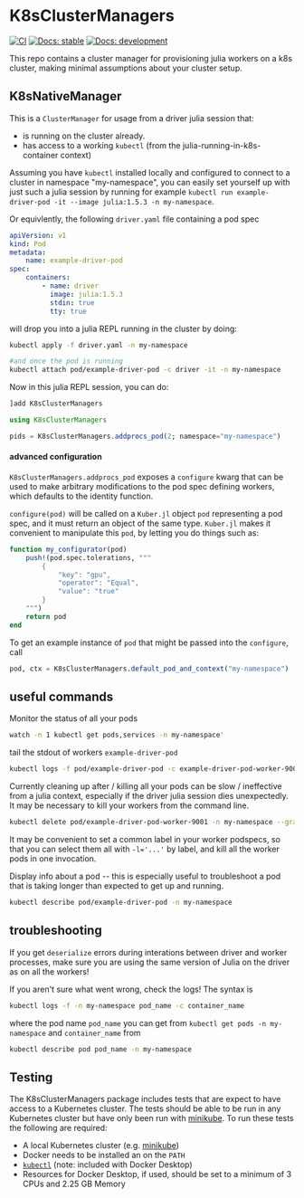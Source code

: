 # K8sClusterManagers

[![CI](https://github.com/beacon-biosignals/K8sClusterManagers.jl/actions/workflows/CI.yml/badge.svg)](https://github.com/beacon-biosignals/K8sClusterManagers.jl/actions/workflows/CI.yml)
[![Docs: stable](https://img.shields.io/badge/docs-stable-blue.svg)](https://beacon-biosignals.github.io/K8sClusterManagers.jl/stable)
[![Docs: development](https://img.shields.io/badge/docs-dev-blue.svg)](https://beacon-biosignals.github.io/K8sClusterManagers.jl/dev)

This repo contains a cluster manager for provisioning julia workers on a k8s cluster, making minimal assumptions about your cluster setup.

## K8sNativeManager

This is a `ClusterManager` for usage from a driver julia session that:
- is running on the cluster already.
- has access to a working `kubectl` (from the julia-running-in-k8s-container context)

Assuming you have `kubectl` installed locally and configured to connect to a cluster in namespace "my-namespace",
you can easily set yourself up with just such a julia session by running for example `kubectl run example-driver-pod -it --image julia:1.5.3 -n my-namespace`.

Or equivlently, the following `driver.yaml` file containing a pod spec

```yaml
apiVersion: v1
kind: Pod
metadata:
    name: example-driver-pod
spec:
    containers:
        - name: driver
          image: julia:1.5.3
          stdin: true
          tty: true
```

will drop you into a julia REPL running in the cluster by doing:

```bash
kubectl apply -f driver.yaml -n my-namespace

#and once the pod is running
kubectl attach pod/example-driver-pod -c driver -it -n my-namespace
```

Now in this julia REPL session, you can do:

```julia
]add K8sClusterManagers

using K8sClusterManagers

pids = K8sClusterManagers.addprocs_pod(2; namespace="my-namespace")
```

#### advanced configuration

`K8sClusterManagers.addprocs_pod` exposes a `configure` kwarg that can be used to make arbitrary modifications to the pod spec defining workers, which defaults to the identity function.

`configure(pod)` will be called on a `Kuber.jl` object `pod` representing a pod spec, and it must return an object of the same type. `Kuber.jl` makes it convenient to manipulate this `pod`, by letting you do things such as:

```julia
function my_configurator(pod)
    push!(pod.spec.tolerations, """
        {
            "key": "gpu",
            "operator": "Equal",
            "value": "true"
        }
    """)
    return pod
end
```

To get an example instance of `pod` that might be passed into the `configure`, call

```julia
pod, ctx = K8sClusterManagers.default_pod_and_context("my-namespace")
```


## useful commands

Monitor the status of all your pods
```bash
watch -n 1 kubectl get pods,services -n my-namespace'
```

tail the stdout of workers `example-driver-pod`
```bash
kubectl logs -f pod/example-driver-pod -c example-driver-pod-worker-9001 -n my-namespace
```

Currently cleaning up after / killing all your pods can be slow / ineffective from a julia context, especially if the driver julia session dies unexpectedly. It may be necessary to kill your workers from the command line.
```bash
kubectl delete pod/example-driver-pod-worker-9001 -n my-namespace --grace-period=0 --force=true
```
It may be convenient to set a common label in your worker podspecs, so that you can select them all with `-l='...'` by label, and kill all the worker pods in one invocation.


Display info about a pod -- this is especially useful to troubleshoot a pod that is taking longer than expected to get up and running.
```bash
kubectl describe pod/example-driver-pod -n my-namespace
```

## troubleshooting

If you get `deserialize` errors during interations between driver and worker processes, make sure you are using the same version of Julia on the driver as on all the workers!

If you aren't sure what went wrong, check the logs! The syntax is
```bash
kubectl logs -f -n my-namespace pod_name -c container_name
```
where the pod name `pod_name` you can get from `kubectl get pods -n my-namespace` and `container_name` from 
```bash
kubectl describe pod pod_name -n my-namespace
```

## Testing

The K8sClusterManagers package includes tests that are expect to have access to a Kubernetes
cluster. The tests should be able to be run in any Kubernetes cluster but have only been
run with [minikube](https://minikube.sigs.k8s.io/docs/start/). To run these tests the
following are required:

- A local Kubernetes cluster (e.g. [minikube](https://minikube.sigs.k8s.io/docs/start/))
- Docker needs to be installed an on the `PATH`
- [`kubectl`](https://kubernetes.io/docs/tasks/tools/) (note: included with Docker Desktop)
- Resources for Docker Desktop, if used, should be set to a minimum of 3 CPUs and 2.25 GB Memory
